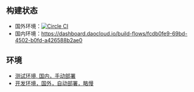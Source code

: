 ## 构建状态 ##

* 国外环境：[![Circle CI](https://circleci.com/gh/xqliu/visualsbest.svg?style=svg)](https://circleci.com/gh/xqliu/visualsbest)
* 国内环境：https://dashboard.daocloud.io/build-flows/fcdb0fe9-69bd-4502-b0fd-a426588b2ae0

## 环境 ##

* [测试环境, 国内，手动部署](http://visualsbest.coding.io/)
* [开发环境，国外，自动部署，略慢](http://visualsbest.herokuapp.com)